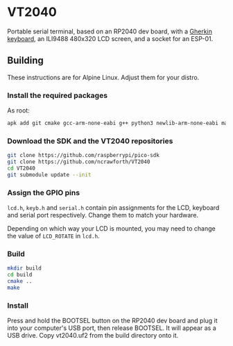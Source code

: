 # VT2040
Portable serial terminal, based on an RP2040 dev board, with a [Gherkin keyboard](https://www.40percent.club/2016/11/gherkin.html), an ILI9488 480x320 LCD screen, and a socket for an ESP-01.

## Building

These instructions are for Alpine Linux. Adjust them for your distro.

### Install the required packages
As root:
```sh
apk add git cmake gcc-arm-none-eabi g++ python3 newlib-arm-none-eabi make
```

### Download the SDK and the VT2040 repositories
```sh
git clone https://github.com/raspberrypi/pico-sdk
git clone https://github.com/ncrawforth/VT2040
cd VT2040
git submodule update --init
```

### Assign the GPIO pins
``lcd.h``, ``keyb.h`` and ``serial.h`` contain pin assignments for the LCD, keyboard and serial port respectively. Change them to match your hardware.

Depending on which way your LCD is mounted, you may need to change the value of ``LCD_ROTATE`` in ``lcd.h``.

### Build
```sh
mkdir build
cd build
cmake ..
make
```

### Install
Press and hold the BOOTSEL button on the RP2040 dev board and plug it into your computer's USB port, then release BOOTSEL. It will appear as a USB drive. Copy vt2040.uf2 from the build directory onto it.
